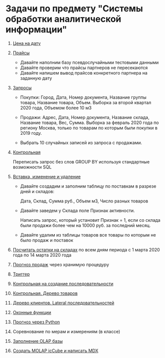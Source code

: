 # Задачи по предмету "Системы обработки аналитической информации"

1. [Цена  на дату](https://github.com/AlbertLatypov/postgreeFIRM/blob/master/1.sql)

2. [Прайсы](https://github.com/AlbertLatypov/postgreeFIRM/blob/master/2.sql)

   * Давайте наполним базу псевдослучайными тестовыми данными
   * Давайте проверим что прайсы партнеров не пересекаются
   * Давайте напишем вывод прайсов конкретного партнера на заданную дату

3. [Запросы](https://github.com/AlbertLatypov/postgreeFIRM/blob/master/3.sql)

    * Покупки: Город, Дата, Номер документа, Название группы товара, Название товара, Объем. Выборка за второй квартал 2020 года, Объемом более 10 м3

    * Продажи: Адрес, Дата, Номер документа, Название склада, Название товара, Вес, Сумма. Выборка за февраль 2020 года по региону Москва, только по товарам по которым были покупки в 2019 году.

    * Выбрать 10 случайных записей из запроса с продажами.

4. [Контрольная](https://github.com/AlbertLatypov/postgreeFIRM/blob/master/4.sql)

      Переписать запрос без слов GROUP BY используя стандартные возможности SQL

5. [Вставка, изменение и удаление](https://github.com/AlbertLatypov/postgreeFIRM/blob/master/5.sql)

      * Давайте создадим и заполним таблицу по поставкам в разрезе дней и складов: 

        Дата, Склад, Сумма руб., Объем м3, Число разных товаров

      * Давайте заведем у Склада поле Признак активности.

        Написать запрос, который установит Признак = 1, если со склада были продажи более чем на 10000 руб. за последний месяц.

      * Давайте удалим из таблицы товаров все товары по которым не было продаж и поставок

6. [Посчитать остатки на складах](https://github.com/AlbertLatypov/postgreeFIRM/blob/master/6.sql) по всем дням периода с 1 марта 2020 года по 14 марта 2020 года

7. [Прогноз продаж](https://github.com/AlbertLatypov/postgreeFIRM/blob/master/7.sql) через хранимую процедуру

8. [Триггер]()

9. [Контрольная на создание последовательности](https://github.com/AlbertLatypov/postgreeFIRM/blob/master/9.sql)

10. [Контрольная. Дерево товаров](https://github.com/AlbertLatypov/postgreeFIRM/blob/master/10.sql)

11. [Дерево клиентов. Lateral последовательностей](https://github.com/AlbertLatypov/postgreeFIRM/blob/master/11.sql)

12. [Оконные функции]()

13. [Прогноз через Python]()

14. Соревнование по мерам и измерениям (в классе)

15. [Заполнение OLAP базы](https://github.com/AlbertLatypov/postgreeFIRM/blob/master/15.sql)

16. [Создать MOLAP icCube и написать MDX]()
